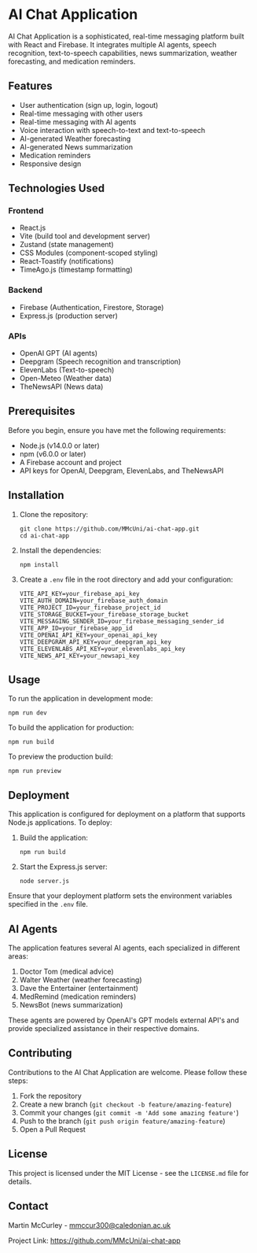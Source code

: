 # AI Chat Application

AI Chat Application is a sophisticated, real-time messaging platform built with React and Firebase. It integrates multiple AI agents, speech recognition, text-to-speech capabilities, news summarization, weather forecasting, and medication reminders.

## Features

- User authentication (sign up, login, logout)
- Real-time messaging with other users
- Real-time messaging with AI agents
- Voice interaction with speech-to-text and text-to-speech
- AI-generated Weather forecasting
- AI-generated News summarization
- Medication reminders
- Responsive design

## Technologies Used

### Frontend
- React.js
- Vite (build tool and development server)
- Zustand (state management)
- CSS Modules (component-scoped styling)
- React-Toastify (notifications)
- TimeAgo.js (timestamp formatting)

### Backend
- Firebase (Authentication, Firestore, Storage)
- Express.js (production server)

### APIs
- OpenAI GPT (AI agents)
- Deepgram (Speech recognition and transcription)
- ElevenLabs (Text-to-speech)
- Open-Meteo (Weather data)
- TheNewsAPI (News data)

## Prerequisites

Before you begin, ensure you have met the following requirements:
- Node.js (v14.0.0 or later)
- npm (v6.0.0 or later)
- A Firebase account and project
- API keys for OpenAI, Deepgram, ElevenLabs, and TheNewsAPI

## Installation

1. Clone the repository:
   ```
   git clone https://github.com/MMcUni/ai-chat-app.git
   cd ai-chat-app
   ```

2. Install the dependencies:
   ```
   npm install
   ```

3. Create a `.env` file in the root directory and add your configuration:
   ```
   VITE_API_KEY=your_firebase_api_key
   VITE_AUTH_DOMAIN=your_firebase_auth_domain
   VITE_PROJECT_ID=your_firebase_project_id
   VITE_STORAGE_BUCKET=your_firebase_storage_bucket
   VITE_MESSAGING_SENDER_ID=your_firebase_messaging_sender_id
   VITE_APP_ID=your_firebase_app_id
   VITE_OPENAI_API_KEY=your_openai_api_key
   VITE_DEEPGRAM_API_KEY=your_deepgram_api_key
   VITE_ELEVENLABS_API_KEY=your_elevenlabs_api_key
   VITE_NEWS_API_KEY=your_newsapi_key
   ```

## Usage

To run the application in development mode:
```
npm run dev
```

To build the application for production:
```
npm run build
```

To preview the production build:
```
npm run preview
```

## Deployment

This application is configured for deployment on a platform that supports Node.js applications. To deploy:

1. Build the application:
   ```
   npm run build
   ```

2. Start the Express.js server:
   ```
   node server.js
   ```

Ensure that your deployment platform sets the environment variables specified in the `.env` file.

## AI Agents

The application features several AI agents, each specialized in different areas:

1. Doctor Tom (medical advice)
2. Walter Weather (weather forecasting)
3. Dave the Entertainer (entertainment)
4. MedRemind (medication reminders)
5. NewsBot (news summarization)

These agents are powered by OpenAI's GPT models external API's and provide specialized assistance in their respective domains.

## Contributing

Contributions to the AI Chat Application are welcome. Please follow these steps:

1. Fork the repository
2. Create a new branch (`git checkout -b feature/amazing-feature`)
3. Commit your changes (`git commit -m 'Add some amazing feature'`)
4. Push to the branch (`git push origin feature/amazing-feature`)
5. Open a Pull Request

## License

This project is licensed under the MIT License - see the `LICENSE.md` file for details.

## Contact

Martin McCurley - mmccur300@caledonian.ac.uk

Project Link: https://github.com/MMcUni/ai-chat-app

